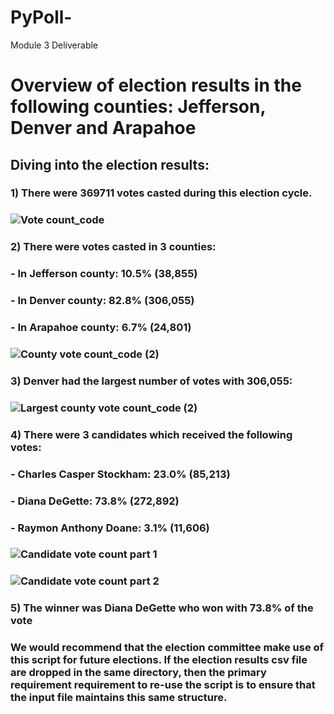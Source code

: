 # PyPoll-
Module 3 Deliverable

# Overview of election results in the following counties: Jefferson, Denver and Arapahoe

## Diving into the election results:

### 1) There were 369711 votes casted during this election cycle.
###    ![Vote count_code](https://user-images.githubusercontent.com/114181709/196832223-493623de-3156-479c-9173-e937b6befd56.png)
###
###
###
### 2) There were votes casted in 3 counties:
###   - In Jefferson county: 10.5% (38,855)
###   - In Denver county: 82.8% (306,055)
###   - In Arapahoe county: 6.7% (24,801)    
###    ![County vote count_code (2)](https://user-images.githubusercontent.com/114181709/196833039-afc0832a-23b8-4a70-bb50-7d444e5a2079.png)
###
###
### 3) Denver had the largest number of votes with 306,055: 
###    ![Largest county vote count_code (2)](https://user-images.githubusercontent.com/114181709/196831899-b2f01c47-7890-4157-8e6d-bc59e0f2fa2c.png)
###
###
###
### 4) There were 3 candidates which received the following votes:
###   - Charles Casper Stockham: 23.0% (85,213)
###   - Diana DeGette: 73.8% (272,892)
###   - Raymon Anthony Doane: 3.1% (11,606)
###   ![Candidate vote count part 1](https://user-images.githubusercontent.com/114181709/196833330-e92bcfb8-5e3e-47d4-ae08-189faef9127c.png)
###   ![Candidate vote count part 2](https://user-images.githubusercontent.com/114181709/196833338-cb5d4c1b-9447-4724-ac3e-f8dec9d3aad3.png)
###
### 5) The winner was Diana DeGette who won with 73.8% of the vote

### We would recommend that the election committee make use of this script for future elections. If the election results csv file are dropped in the same directory,  then the primary requirement requirement to re-use the script is to ensure that the input file maintains this same structure. 
